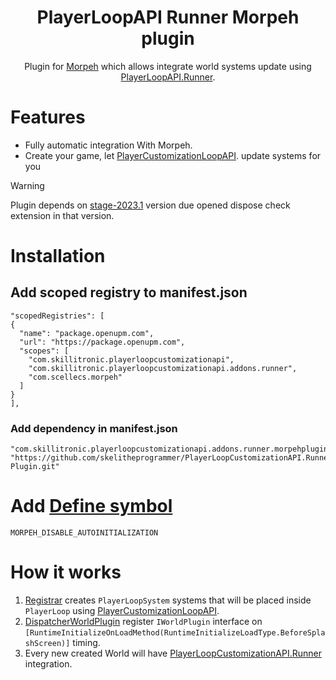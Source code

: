 <div align="center">   

<h1>PlayerLoopAPI Runner Morpeh plugin</h1>
Plugin for <a href="https://github.com/scellecs/morpeh/tree/stage-2023.1">Morpeh</a> which allows integrate world systems update using <a href="https://github.com/skelitheprogrammer/PlayerLoop-customization-API-Runner-Addon">PlayerLoopAPI.Runner</a>.
</div>

# Features
- Fully automatic integration With Morpeh.
- Create your game, let [PlayerCustomizationLoopAPI](https://github.com/skelitheprogrammer/PlayerLoopCustomizationAPI). update systems for you
> [!WARNING]
> Plugin depends on [stage-2023.1](https://github.com/scellecs/morpeh/tree/stage-2023.1) version due opened dispose check extension in that version.

# Installation

## Add scoped registry to manifest.json
```
"scopedRegistries": [
{
  "name": "package.openupm.com",
  "url": "https://package.openupm.com",
  "scopes": [
    "com.skillitronic.playerloopcustomizationapi",
    "com.skillitronic.playerloopcustomizationapi.addons.runner",
    "com.scellecs.morpeh"
  ]
}
],
```

### Add dependency in manifest.json
```
"com.skillitronic.playerloopcustomizationapi.addons.runner.morpehplugin": "https://github.com/skelitheprogrammer/PlayerLoopCustomizationAPI.Runner.Morpeh-Plugin.git"
```

# Add [Define symbol](https://github.com/skelitheprogrammer/PlayerLoop-customization-API-Runner-Addon#ready-solution)
```
MORPEH_DISABLE_AUTOINITIALIZATION
```
# How it works

1. [Registrar](Runtime/Registrar.cs) creates `PlayerLoopSystem` systems that will be placed inside `PlayerLoop` using [PlayerCustomizationLoopAPI](https://github.com/skelitheprogrammer/PlayerLoopCustomizationAPI).
2. [DispatcherWorldPlugin](Runtime/DispatcherWorldPlugin.cs) register `IWorldPlugin` interface on `[RuntimeInitializeOnLoadMethod(RuntimeInitializeLoadType.BeforeSplashScreen)]` timing.
3. Every new created World will have [PlayerLoopCustomizationAPI.Runner](https://github.com/skelitheprogrammer/PlayerLoopCustomizationAPI.Runner) integration.
